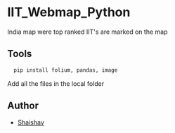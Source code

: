 # IIT_Webmap_Python
India map were top ranked IIT's are marked on the map

## Tools
```bash
  pip install folium, pandas, image
```
Add all the files in the local folder

## Author
- [Shaishav](https://github.com/Shaishav0507)
